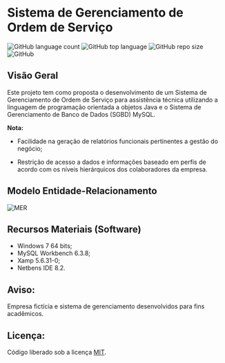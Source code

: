# Sistema de Gerenciamento de Ordem de Serviço

![GitHub language count](https://img.shields.io/github/languages/count/whoisraibolt/Sistema-de-Gerenciamento-de-OS.svg)
![GitHub top language](https://img.shields.io/github/languages/top/whoisraibolt/Sistema-de-Gerenciamento-de-OS.svg)
![GitHub repo size](https://img.shields.io/github/repo-size/whoisraibolt/Sistema-de-Gerenciamento-de-OS.svg)
![GitHub](https://img.shields.io/github/license/whoisraibolt/Sistema-de-Gerenciamento-de-OS.svg)

## Visão Geral

Este projeto tem como proposta o desenvolvimento de um Sistema de Gerenciamento de Ordem de Serviço para assistência técnica utilizando a linguagem de programação orientada a objetos Java e o Sistema de Gerenciamento de Banco de Dados (SGBD) MySQL.

**Nota:**

- Facilidade na geração de relatórios funcionais pertinentes a gestão do negócio;

- Restrição de acesso a dados e informações baseado em perfis de acordo com os níveis hierárquicos dos colaboradores da empresa.

## Modelo Entidade-Relacionamento

![MER](https://raw.githubusercontent.com/whoisraibolt/Sistema-de-Gerenciamento-de-OS/master/outros/documentacao/MER%20Upgrade%20Inform%C3%A1tica.png "MER")

## Recursos Materiais (Software)

- Windows 7 64 bits;
- MySQL Workbench 6.3.8;
- Xamp 5.6.31-0;
- Netbens IDE 8.2.

## Aviso:

Empresa fictícia e sistema de gerenciamento desenvolvidos para fins acadêmicos.

## Licença: 

Código liberado sob a licença [MIT](https://github.com/whoisraibolt/Sistema-de-Gerenciamento-de-OS/blob/master/LICENSE "MIT").
